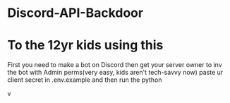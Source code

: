 ﻿# Discord-API-Backdoor
 <h1>To the 12yr kids using this</h1>
 <p>First you need to make a bot on Discord then get your server owner to inv the bot with Admin perms(very easy, kids aren't tech-savvy now) paste ur client secret in .env.example and then run the python</p>v
